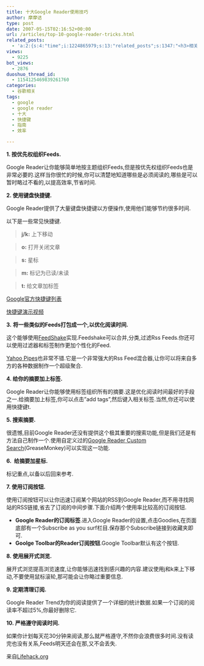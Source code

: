 ```yaml
---
title: 十大Google Reader使用技巧
author: 摩摩诘
type: post
date: 2007-05-15T02:16:52+00:00
url: /articles/top-10-google-reader-tricks.html
related_posts:
  - 'a:2:{s:4:"time";i:1224865979;s:13:"related_posts";s:1347:"<h3>相关日志</h3><ul class="related_post"><li><a href="http://www.digglife.cn/articles/8-tips-of-word-you-may-not-know.html" title="8个你可能不知道的Word编辑技巧">8个你可能不知道的Word编辑技巧</a></li><li><a href="http://www.digglife.cn/articles/view-original-articles-inside-google-reader.html" title="在Google Reader内部查看Feed原文">在Google Reader内部查看Feed原文</a></li><li><a href="http://www.digglife.cn/articles/%e4%b8%aa%e6%80%a7%e5%8c%96google-reader%e7%9a%ae%e8%82%a4.html" title="个性化Google Reader皮肤">个性化Google Reader皮肤</a></li><li><a href="http://www.digglife.cn/articles/google-reader-tricks.html" title="Google Reader你可能不知道的一些技巧">Google Reader你可能不知道的一些技巧</a></li><li><a href="http://www.digglife.cn/articles/google-apps-firefox-sidebar.html" title="集装:在Firefox侧边栏载入Google应用">集装:在Firefox侧边栏载入Google应用</a></li><li><a href="http://www.digglife.cn/articles/google-reader-top-recommendations.html" title="Google Reader首页新增个性化订阅推荐">Google Reader首页新增个性化订阅推荐</a></li><li><a href="http://www.digglife.cn/articles/popular-feeds-in-google-reader.html" title="Google Reader中文版里的推荐Feeds">Google Reader中文版里的推荐Feeds</a></li></ul>";}'
views:
  - 9225
bot_views:
  - 2876
duoshuo_thread_id:
  - 1154125469839261760
categories:
  - 谷歌相关
tags:
  - google
  - google reader
  - 十大
  - 快捷键
  - 指南
  - 效率

---
```

**1. 按优先权组织Feeds.**

Google Reader让你能够简单地按主题组织Feeds,但是按优先权组织Feeds也是非常必要的.这样当你很忙的时候,你可以清楚地知道哪些是必须阅读的,哪些是可以暂时略过不看的,以提高效率,节省时间.

**2. 使用键盘快捷键.**

Google Reader提供了大量键盘快捷键以方便操作,使用他们能够节约很多时间.

以下是一些常见快捷键.

> **j/k:** 上下移动
  
> **o:** 打开关闭文章
  
> **s:** 星标
  
> **m:** 标记为已读/未读
  
> **t:** 给文章加标签

[Google官方快捷键列表][1]

[快捷键演示视频][2]

**3.** **将一些类似的Feeds打包成一个,以优化阅读时间.**

这个能够使用[FeedShake][3]实现.Feedshake可以合并,分类,过滤Rss Feeds.你还可以使用过滤器和标签制作更加个性化的Feed.

<a target="_blank" href="http://pipes.yahoo.com/">Yahoo Pipes</a>也非常不错.它是一个非常强大的Rss Feed混合器,让你可以将来自多方的各种数据制作一个超级聚合. 

**4. 给你的摘要加上标签.**

Google Reader让你能够使用标签组织所有的摘要.这是优化阅读时间最好的手段之一.给摘要加上标签,你可以点击&#8221;add tags&#8221;,然后键入相关标签.当然,你还可以使用快捷键t.

**5. 搜索摘要.**

很遗憾,目前Google Reader还没有提供这个极其重要的搜索功能,但是我们还是有方法自己制作一个.使用自定义过的<a target="_blank" href="http://userscripts.org/scripts/show/6912">Google Reader Custom Search</a>(GreaseMonkey)可以实现这一功能.

**6.  给摘要加星标.**

标记重点,以备以后回来参考.

**7. 使用订阅按钮.**

使用订阅按钮可以让你迅速订阅某个网站的RSS到Google Reader,而不用寻找网站的RSS链接,省去了订阅的中间步骤.下面介绍两个使用率比较高的订阅按钮.

  * **Google Reader的订阅标签**.进入Google Reader的设置,点击Goodies,在页面底部有一个Subscribe as you surf栏目.保存那个Subscribe链接到收藏夹即可.
  * **Goolge Toolbar的Reader订阅按钮**.Google Toolbar默认有这个按钮.

**8. 使用展开式浏览.**

展开式浏览提高浏览速度,让你能够迅速找到感兴趣的内容.建议使用j和k来上下移动,不要使用鼠标滚轮,那可能会让你略过重要信息.

**9. 定期清理订阅.**

Google Reader Trend为你的阅读提供了一个详细的统计数据.如果一个订阅的阅读率不超过5%,你最好删除它.

**10. 严格遵守阅读时间.**

如果你计划每天花30分钟来阅读,那么就严格遵守,不然你会浪费很多时间.没有读完也没有关系,Feeds明天还会在那,又不会丢失.

来自[Lifehack.org][4]

 [1]: http://www.google.com/reader/ui/1044639390-keyboard-help-tearoff
 [2]: https://www.digglife.net/articles/top-10-google-reader-tricks.html
 [3]: http://www.feedshake.com/
 [4]: http://lifehack.org